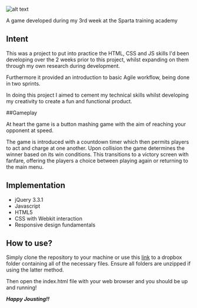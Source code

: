 ![alt text](https://78.media.tumblr.com/6b6835c2c8855ee663b3462b16c56205/tumblr_p4xq1lIAuw1qgzalao1_400.png)

A game developed during my 3rd week at the Sparta training academy

## Intent

This was a project to put into practice the HTML, CSS and JS skills I'd been developing over the 2 weeks prior to this project, whilst expanding on them through my own research during development.

Furthermore it provided an introduction to basic Agile workflow, being done in two sprints.

In doing this project I aimed to cement my technical skills whilst developing my creativity to create a fun and functional product.

##Gameplay

At heart the game is a button mashing game with the aim of reaching your opponent at speed.

The game is introduced with a countdown timer which then permits players to act and charge at one another. Upon collision the game determines the winner based on its win conditions. This transitions to a victory screen with fanfare, offering the players a choice between playing again or returning to the main menu.

## Implementation

* jQuery 3.3.1
* Javascript
* HTML5
* CSS with Webkit interaction
* Responsive design fundamentals

## How to use?

Simply clone the repository to your machine or use this [link](https://www.dropbox.com/sh/tcsnr5fa71yvbdj/AAAtN92QVu3gjQPX-qV7tKN8a?dl=0) to a dropbox folder containing all of the necessary files. Ensure all folders are unzipped if using the latter method.

Then open the index.html file with your web browser and you should be up and running!

**_Happy Jousting!!_**
